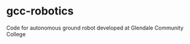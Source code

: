 gcc-robotics
============

Code for autonomous ground robot developed at Glendale Community College
